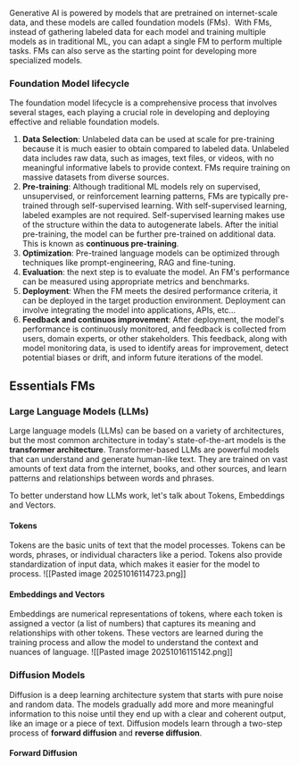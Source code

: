 Generative AI is powered by models that are pretrained on internet-scale data, and these models are called foundation models (FMs).  With FMs, instead of gathering labeled data for each model and training multiple models as in traditional ML, you can adapt a single FM to perform multiple tasks.
FMs can also serve as the starting point for developing more specialized models.

### Foundation Model lifecycle
The foundation model lifecycle is a comprehensive process that involves several stages, each playing a crucial role in developing and deploying effective and reliable foundation models.

1. **Data Selection**: Unlabeled data can be used at scale for pre-training because it is much easier to obtain compared to labeled data. Unlabeled data includes raw data, such as images, text files, or videos, with no meaningful informative labels to provide context. FMs require training on massive datasets from diverse sources.
2. **Pre-training**: Although traditional ML models rely on supervised, unsupervised, or reinforcement learning patterns, FMs are typically pre-trained through self-supervised learning. With self-supervised learning, labeled examples are not required. Self-supervised learning makes use of the structure within the data to autogenerate labels. After the initial pre-training, the model can be further pre-trained on additional data. This is known as **continuous pre-training**.
3. **Optimization**: Pre-trained language models can be optimized through techniques like prompt-engineering, RAG and fine-tuning. 
4. **Evaluation**: the next step is to evaluate the model. An FM's performance can be measured using appropriate metrics and benchmarks.
5. **Deployment**: When the FM meets the desired performance criteria, it can be deployed in the target production environment. Deployment can involve integrating the model into applications, APIs, etc...
6. **Feedback and continuos improvement**: After deployment, the model's performance is continuously monitored, and feedback is collected from users, domain experts, or other stakeholders. This feedback, along with model monitoring data, is used to identify areas for improvement, detect potential biases or drift, and inform future iterations of the model.

## Essentials FMs

### Large Language Models (LLMs)
Large language models (LLMs) can be based on a variety of architectures, but the most common architecture in today's state-of-the-art models is the **transformer architecture**. Transformer-based LLMs are powerful models that can understand and generate human-like text. They are trained on vast amounts of text data from the internet, books, and other sources, and learn patterns and relationships between words and phrases.

To better understand how LLMs work, let's talk about Tokens, Embeddings and Vectors. 

#### Tokens
Tokens are the basic units of text that the model processes. Tokens can be words, phrases, or individual characters like a period. Tokens also provide standardization of input data, which makes it easier for the model to process.
![[Pasted image 20251016114723.png]]

#### Embeddings and Vectors
Embeddings are numerical representations of tokens, where each token is assigned a vector (a list of numbers) that captures its meaning and relationships with other tokens. These vectors are learned during the training process and allow the model to understand the context and nuances of language.
![[Pasted image 20251016115142.png]]

### Diffusion Models
Diffusion is a deep learning architecture system that starts with pure noise and random data. The models gradually add more and more meaningful information to this noise until they end up with a clear and coherent output, like an image or a piece of text. Diffusion models learn through a two-step process of **forward diffusion** and **reverse diffusion**.

#### Forward Diffusion
